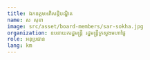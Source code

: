 ```yaml
---
title: ឯកឧត្តមអភិសន្តិបណ្ឌិត
name: ស សុខា
image: src/asset/board-members/sar-sokha.jpg
organization: ឧបនាយករដ្ឋមន្ត្រី រដ្ឋមន្ត្រីក្រសួងមហាផ្ទៃ
role: អនុប្រធាន
lang: km
---
```

